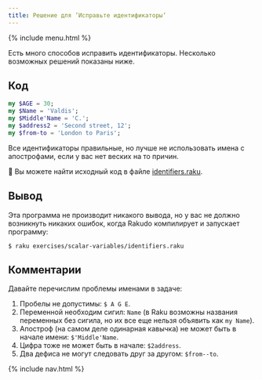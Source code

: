 ```yaml
---
title: Решение для ’Исправьте идентификаторы‘
---
```


{% include menu.html %}

Есть много способов исправить идентификаторы. Несколько возможных решений
показаны ниже.

## Код

```raku
my $AGE = 30;
my $Name = 'Valdis';
my $Middle'Name = 'C.';
my $address2 = 'Second street, 12';
my $from-to = 'London to Paris';
```

Все идентификаторы правильные, но лучше не использовать имена с апострофами,
если у вас нет веских на то причин.

🦋 Вы можете найти исходный код в файле [identifiers.raku](https://github.com/ash/raku-course/blob/master/exercises/scalar-variables/identifiers.raku).

## Вывод

Эта программа не производит никакого вывода, но у вас не должно возникнуть
никаких ошибок, когда Rakudo компилирует и запускает программу:

```console
$ raku exercises/scalar-variables/identifiers.raku
```

## Комментарии

Давайте перечислим проблемы именами в задаче:

1. Пробелы не допустимы: `$ A G E`.
2. Переменной необходим сигил: `Name` (в Raku возможны названия переменных без
   сигила, но их все еще нельзя объявить как `my Name`).
3. Апостроф (на самом деле одинарная кавычка) не может быть в начале имени:
   `$'Middle'Name`.
4. Цифра тоже не может быть в начале: `$2address`.
5. Два дефиса не могут следовать друг за другом: `$from--to`.

{% include nav.html %}
